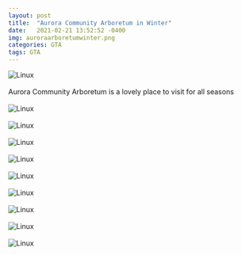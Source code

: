```yaml
---
layout: post
title:  "Aurora Community Arboretum in Winter"
date:   2021-02-21 13:52:52 -0400
img: auroraarboretumwinter.png
categories: GTA
tags: GTA
---
```


![Linux]({{site.baseurl}}/images/auroraarboretumwinter.png)
<br>
<br>
Aurora Community Arboretum is a lovely place to visit for all seasons
<br>
<br>
![Linux]({{site.baseurl}}/images/auroraarboretumwinter1.jpg)
<br>
<br>
![Linux]({{site.baseurl}}/images/auroraarboretumwinter2.jpg)
<br>
<br>
![Linux]({{site.baseurl}}/images/auroraarboretumwinter3.jpg)
<br>
<br>
![Linux]({{site.baseurl}}/images/auroraarboretumwinter4.jpg)
<br>
<br>
![Linux]({{site.baseurl}}/images/auroraarboretumwinter5.jpg)
<br>
<br>
![Linux]({{site.baseurl}}/images/auroraarboretumwinter6.jpg)
<br>
<br>
![Linux]({{site.baseurl}}/images/auroraarboretumwinter7.jpg)
<br>
<br>
![Linux]({{site.baseurl}}/images/auroraarboretumwinter8.jpg)
<br>
<br>
![Linux]({{site.baseurl}}/images/auroraarboretumwinter9.jpg)
